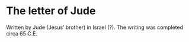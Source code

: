 # The letter of Jude

Written by Jude (Jesus’ brother) in Israel (?). The writing was completed circa 65 C.E.
